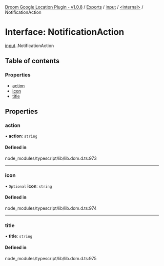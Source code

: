 [Droom Google Location Plugin - v1.0.8](../README.md) / [Exports](../modules.md) / [input](../modules/input.md) / [<internal\>](../modules/input._internal_.md) / NotificationAction

# Interface: NotificationAction

[input](../modules/input.md).[<internal>](../modules/input._internal_.md).NotificationAction

## Table of contents

### Properties

- [action](input._internal_.NotificationAction.md#action)
- [icon](input._internal_.NotificationAction.md#icon)
- [title](input._internal_.NotificationAction.md#title)

## Properties

### action

• **action**: `string`

#### Defined in

node_modules/typescript/lib/lib.dom.d.ts:973

___

### icon

• `Optional` **icon**: `string`

#### Defined in

node_modules/typescript/lib/lib.dom.d.ts:974

___

### title

• **title**: `string`

#### Defined in

node_modules/typescript/lib/lib.dom.d.ts:975
